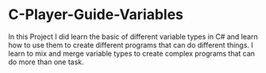 # C-Player-Guide-Variables
In this Project I did learn the basic of different variable types in C# and learn how to use them to create different programs that can do different things. I learn to mix and merge variable types to create complex programs that can do more than one task.
